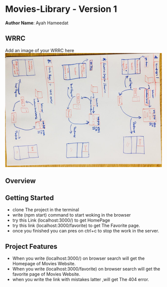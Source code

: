 # Movies-Library - Version 1

**Author Name**: Ayah Hameedat

## WRRC
Add an image of your WRRC here
![](./images/WPPC.jpeg)

## Overview

## Getting Started
<!-- What are the steps that a user must take in order to build this app on their own machine and get it running? -->

- clone The project in the terminal
- write (npm start) command to start woking in the browser
- try this Link (localhost:3000/) to get HomePage
- try this link (localhost:3000/favorite) to get The Favorite page.
- once you finished you can pres on ctrl+c to stop the work in the server.



## Project Features
<!-- What are the features included in you app -->

- When you write (localhost:3000/) on browser search will get the Homepage of Movies Website.
- When you write (localhost:3000/favorite) on browser search will get the favorite page of Movies Website.
- when you write the link with mistakes latter ,will get The 404 error.